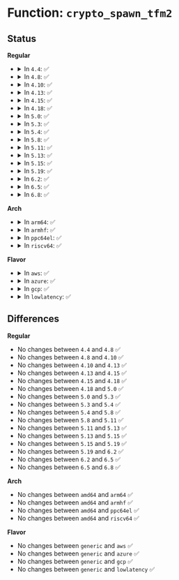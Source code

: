 # Function: <code>crypto_spawn_tfm2</code>

## Status
<b>Regular</b>
<ul>
<li>
<details>
<summary>In <code>4.4</code>: ✅</summary>

```c
void *crypto_spawn_tfm2(struct crypto_spawn *spawn);
```

**Collision:** Unique Global

**Inline:** No

**Transformation:** False

**Instances:**

```
In crypto/algapi.c (ffffffff8139e5a0)
Location: crypto/algapi.c:699
Inline: False
Direct callers:
  - crypto/aead.c:aead_init_geniv
  - crypto/hmac.c:hmac_init_tfm
```
**Symbols:**

```
ffffffff8139e5a0-ffffffff8139e5f7: crypto_spawn_tfm2 (STB_GLOBAL)
```
</details>
</li>
<li>
<details>
<summary>In <code>4.8</code>: ✅</summary>

```c
void *crypto_spawn_tfm2(struct crypto_spawn *spawn);
```

**Collision:** Unique Global

**Inline:** No

**Transformation:** False

**Instances:**

```
In crypto/algapi.c (ffffffff813db520)
Location: crypto/algapi.c:698
Inline: False
Direct callers:
  - crypto/aead.c:aead_init_geniv
  - crypto/rsa-pkcs1pad.c:pkcs1pad_init_tfm
  - crypto/hmac.c:hmac_init_tfm
  - crypto/cts.c:crypto_cts_init_tfm
  - crypto/ctr.c:crypto_rfc3686_init_tfm
```
**Symbols:**

```
ffffffff813db520-ffffffff813db577: crypto_spawn_tfm2 (STB_GLOBAL)
```
</details>
</li>
<li>
<details>
<summary>In <code>4.10</code>: ✅</summary>

```c
void *crypto_spawn_tfm2(struct crypto_spawn *spawn);
```

**Collision:** Unique Global

**Inline:** No

**Transformation:** False

**Instances:**

```
In crypto/algapi.c (ffffffff813f2e60)
Location: crypto/algapi.c:699
Inline: False
Direct callers:
  - crypto/aead.c:aead_init_geniv
  - crypto/rsa-pkcs1pad.c:pkcs1pad_init_tfm
  - crypto/hmac.c:hmac_init_tfm
  - crypto/cts.c:crypto_cts_init_tfm
  - crypto/xts.c:init_tfm
  - crypto/ctr.c:crypto_rfc3686_init_tfm
```
**Symbols:**

```
ffffffff813f2e60-ffffffff813f2eb7: crypto_spawn_tfm2 (STB_GLOBAL)
```
</details>
</li>
<li>
<details>
<summary>In <code>4.13</code>: ✅</summary>

```c
void *crypto_spawn_tfm2(struct crypto_spawn *spawn);
```

**Collision:** Unique Global

**Inline:** No

**Transformation:** False

**Instances:**

```
In crypto/algapi.c (ffffffff813ff1b0)
Location: crypto/algapi.c:699
Inline: False
Direct callers:
  - crypto/aead.c:aead_init_geniv
  - crypto/rsa-pkcs1pad.c:pkcs1pad_init_tfm
  - crypto/hmac.c:hmac_init_tfm
  - crypto/cts.c:crypto_cts_init_tfm
  - crypto/xts.c:init_tfm
  - crypto/ctr.c:crypto_rfc3686_init_tfm
```
**Symbols:**

```
ffffffff813ff1b0-ffffffff813ff207: crypto_spawn_tfm2 (STB_GLOBAL)
```
</details>
</li>
<li>
<details>
<summary>In <code>4.15</code>: ✅</summary>

```c
void *crypto_spawn_tfm2(struct crypto_spawn *spawn);
```

**Collision:** Unique Global

**Inline:** No

**Transformation:** False

**Instances:**

```
In crypto/algapi.c (ffffffff81427770)
Location: crypto/algapi.c:711
Inline: False
Direct callers:
  - crypto/aead.c:aead_init_geniv
  - crypto/rsa-pkcs1pad.c:pkcs1pad_init_tfm
  - crypto/hmac.c:hmac_init_tfm
  - crypto/cts.c:crypto_cts_init_tfm
  - crypto/xts.c:init_tfm
  - crypto/ctr.c:crypto_rfc3686_init_tfm
  - crypto/gcm.c:crypto_rfc4543_init_tfm
  - crypto/gcm.c:crypto_rfc4106_init_tfm
  - crypto/gcm.c:crypto_gcm_init_tfm
  - crypto/gcm.c:crypto_gcm_init_tfm
```
**Symbols:**

```
ffffffff81427770-ffffffff814277c7: crypto_spawn_tfm2 (STB_GLOBAL)
```
</details>
</li>
<li>
<details>
<summary>In <code>4.18</code>: ✅</summary>

```c
void *crypto_spawn_tfm2(struct crypto_spawn *spawn);
```

**Collision:** Unique Global

**Inline:** No

**Transformation:** False

**Instances:**

```
In crypto/algapi.c (ffffffff8145a450)
Location: crypto/algapi.c:708
Inline: False
Direct callers:
  - crypto/aead.c:aead_init_geniv
  - crypto/rsa-pkcs1pad.c:pkcs1pad_init_tfm
  - crypto/hmac.c:hmac_init_tfm
  - crypto/cts.c:crypto_cts_init_tfm
  - crypto/xts.c:init_tfm
  - crypto/ctr.c:crypto_rfc3686_init_tfm
  - crypto/gcm.c:crypto_rfc4543_init_tfm
  - crypto/gcm.c:crypto_rfc4106_init_tfm
  - crypto/gcm.c:crypto_gcm_init_tfm
  - crypto/gcm.c:crypto_gcm_init_tfm
```
**Symbols:**

```
ffffffff8145a450-ffffffff8145a4bc: crypto_spawn_tfm2 (STB_GLOBAL)
```
</details>
</li>
<li>
<details>
<summary>In <code>5.0</code>: ✅</summary>

```c
void *crypto_spawn_tfm2(struct crypto_spawn *spawn);
```

**Collision:** Unique Global

**Inline:** No

**Transformation:** False

**Instances:**

```
In crypto/algapi.c (ffffffff814773d0)
Location: crypto/algapi.c:717
Inline: False
Direct callers:
  - crypto/aead.c:aead_init_geniv
  - crypto/rsa-pkcs1pad.c:pkcs1pad_init_tfm
  - crypto/hmac.c:hmac_init_tfm
  - crypto/cts.c:crypto_cts_init_tfm
  - crypto/xts.c:init_tfm
  - crypto/ctr.c:crypto_rfc3686_init_tfm
  - crypto/gcm.c:crypto_rfc4543_init_tfm
  - crypto/gcm.c:crypto_rfc4106_init_tfm
  - crypto/gcm.c:crypto_gcm_init_tfm
  - crypto/gcm.c:crypto_gcm_init_tfm
```
**Symbols:**

```
ffffffff814773d0-ffffffff8147743c: crypto_spawn_tfm2 (STB_GLOBAL)
```
</details>
</li>
<li>
<details>
<summary>In <code>5.3</code>: ✅</summary>

```c
void *crypto_spawn_tfm2(struct crypto_spawn *spawn);
```

**Collision:** Unique Global

**Inline:** No

**Transformation:** False

**Instances:**

```
In crypto/algapi.c (ffffffff814a50e0)
Location: crypto/algapi.c:728
Inline: False
Direct callers:
  - crypto/aead.c:aead_init_geniv
  - crypto/rsa-pkcs1pad.c:pkcs1pad_init_tfm
  - crypto/hmac.c:hmac_init_tfm
  - crypto/cts.c:crypto_cts_init_tfm
  - crypto/xts.c:init_tfm
  - crypto/ctr.c:crypto_rfc3686_init_tfm
  - crypto/gcm.c:crypto_rfc4543_init_tfm
  - crypto/gcm.c:crypto_rfc4106_init_tfm
  - crypto/gcm.c:crypto_gcm_init_tfm
  - crypto/gcm.c:crypto_gcm_init_tfm
```
**Symbols:**

```
ffffffff814a50e0-ffffffff814a5136: crypto_spawn_tfm2 (STB_GLOBAL)
```
</details>
</li>
<li>
<details>
<summary>In <code>5.4</code>: ✅</summary>

```c
void *crypto_spawn_tfm2(struct crypto_spawn *spawn);
```

**Collision:** Unique Global

**Inline:** No

**Transformation:** False

**Instances:**

```
In crypto/algapi.c (ffffffff814bfd20)
Location: crypto/algapi.c:738
Inline: False
Direct callers:
  - crypto/aead.c:aead_init_geniv
  - crypto/rsa-pkcs1pad.c:pkcs1pad_init_tfm
  - crypto/hmac.c:hmac_init_tfm
  - crypto/cts.c:crypto_cts_init_tfm
  - crypto/xts.c:init_tfm
  - crypto/ctr.c:crypto_rfc3686_init_tfm
  - crypto/gcm.c:crypto_rfc4543_init_tfm
  - crypto/gcm.c:crypto_rfc4106_init_tfm
  - crypto/gcm.c:crypto_gcm_init_tfm
  - crypto/gcm.c:crypto_gcm_init_tfm
```
**Symbols:**

```
ffffffff814bfd20-ffffffff814bfd76: crypto_spawn_tfm2 (STB_GLOBAL)
```
</details>
</li>
<li>
<details>
<summary>In <code>5.8</code>: ✅</summary>

```c
void *crypto_spawn_tfm2(struct crypto_spawn *spawn);
```

**Collision:** Unique Global

**Inline:** No

**Transformation:** False

**Instances:**

```
In crypto/algapi.c (ffffffff815201a0)
Location: crypto/algapi.c:768
Inline: False
Direct callers:
  - crypto/geniv.c:aead_init_geniv
  - crypto/rsa-pkcs1pad.c:pkcs1pad_init_tfm
  - crypto/hmac.c:hmac_init_tfm
  - crypto/cts.c:crypto_cts_init_tfm
  - crypto/xts.c:init_tfm
  - crypto/ctr.c:crypto_rfc3686_init_tfm
  - crypto/gcm.c:crypto_rfc4543_init_tfm
  - crypto/gcm.c:crypto_rfc4106_init_tfm
  - crypto/gcm.c:crypto_gcm_init_tfm
  - crypto/gcm.c:crypto_gcm_init_tfm
```
**Symbols:**

```
ffffffff815201a0-ffffffff815201f2: crypto_spawn_tfm2 (STB_GLOBAL)
```
</details>
</li>
<li>
<details>
<summary>In <code>5.11</code>: ✅</summary>

```c
void *crypto_spawn_tfm2(struct crypto_spawn *spawn);
```

**Collision:** Unique Global

**Inline:** No

**Transformation:** False

**Instances:**

```
In crypto/algapi.c (ffffffff8153d010)
Location: crypto/algapi.c:770
Inline: False
Direct callers:
  - crypto/geniv.c:aead_init_geniv
  - crypto/rsa-pkcs1pad.c:pkcs1pad_init_tfm
  - crypto/hmac.c:hmac_init_tfm
  - crypto/cts.c:crypto_cts_init_tfm
  - crypto/xts.c:xts_init_tfm
  - crypto/ctr.c:crypto_rfc3686_init_tfm
  - crypto/gcm.c:crypto_rfc4543_init_tfm
  - crypto/gcm.c:crypto_rfc4106_init_tfm
  - crypto/gcm.c:crypto_gcm_init_tfm
  - crypto/gcm.c:crypto_gcm_init_tfm
```
**Symbols:**

```
ffffffff8153d010-ffffffff8153d067: crypto_spawn_tfm2 (STB_GLOBAL)
```
</details>
</li>
<li>
<details>
<summary>In <code>5.13</code>: ✅</summary>

```c
void *crypto_spawn_tfm2(struct crypto_spawn *spawn);
```

**Collision:** Unique Global

**Inline:** No

**Transformation:** False

**Instances:**

```
In crypto/algapi.c (ffffffff815456f0)
Location: crypto/algapi.c:770
Inline: False
Direct callers:
  - crypto/geniv.c:aead_init_geniv
  - crypto/rsa-pkcs1pad.c:pkcs1pad_init_tfm
  - crypto/hmac.c:hmac_init_tfm
  - crypto/cts.c:crypto_cts_init_tfm
  - crypto/xts.c:xts_init_tfm
  - crypto/ctr.c:crypto_rfc3686_init_tfm
  - crypto/gcm.c:crypto_rfc4543_init_tfm
  - crypto/gcm.c:crypto_rfc4106_init_tfm
  - crypto/gcm.c:crypto_gcm_init_tfm
  - crypto/gcm.c:crypto_gcm_init_tfm
```
**Symbols:**

```
ffffffff815456f0-ffffffff81545747: crypto_spawn_tfm2 (STB_GLOBAL)
```
</details>
</li>
<li>
<details>
<summary>In <code>5.15</code>: ✅</summary>

```c
void *crypto_spawn_tfm2(struct crypto_spawn *spawn);
```

**Collision:** Unique Global

**Inline:** No

**Transformation:** False

**Instances:**

```
In crypto/algapi.c (ffffffff815a5ec0)
Location: crypto/algapi.c:770
Inline: False
Direct callers:
  - crypto/geniv.c:aead_init_geniv
  - crypto/rsa-pkcs1pad.c:pkcs1pad_init_tfm
  - crypto/hmac.c:hmac_init_tfm
  - crypto/cts.c:crypto_cts_init_tfm
  - crypto/xts.c:xts_init_tfm
  - crypto/ctr.c:crypto_rfc3686_init_tfm
  - crypto/gcm.c:crypto_rfc4543_init_tfm
  - crypto/gcm.c:crypto_rfc4106_init_tfm
  - crypto/gcm.c:crypto_gcm_init_tfm
  - crypto/gcm.c:crypto_gcm_init_tfm
```
**Symbols:**

```
ffffffff815a5ec0-ffffffff815a5f17: crypto_spawn_tfm2 (STB_GLOBAL)
```
</details>
</li>
<li>
<details>
<summary>In <code>5.19</code>: ✅</summary>

```c
void *crypto_spawn_tfm2(struct crypto_spawn *spawn);
```

**Collision:** Unique Global

**Inline:** No

**Transformation:** False

**Instances:**

```
In crypto/algapi.c (ffffffff8164d210)
Location: crypto/algapi.c:794
Inline: False
Direct callers:
  - crypto/geniv.c:aead_init_geniv
  - crypto/dh.c:dh_safe_prime_init_tfm
  - crypto/rsa-pkcs1pad.c:pkcs1pad_init_tfm
  - crypto/hmac.c:hmac_init_tfm
  - crypto/cts.c:crypto_cts_init_tfm
  - crypto/xts.c:xts_init_tfm
  - crypto/ctr.c:crypto_rfc3686_init_tfm
  - crypto/gcm.c:crypto_rfc4543_init_tfm
  - crypto/gcm.c:crypto_rfc4106_init_tfm
  - crypto/gcm.c:crypto_gcm_init_tfm
  - crypto/gcm.c:crypto_gcm_init_tfm
```
**Symbols:**

```
ffffffff8164d210-ffffffff8164d278: crypto_spawn_tfm2 (STB_GLOBAL)
```
</details>
</li>
<li>
<details>
<summary>In <code>6.2</code>: ✅</summary>

```c
void *crypto_spawn_tfm2(struct crypto_spawn *spawn);
```

**Collision:** Unique Global

**Inline:** No

**Transformation:** False

**Instances:**

```
In crypto/algapi.c (ffffffff81706240)
Location: crypto/algapi.c:813
Inline: False
Direct callers:
  - crypto/geniv.c:aead_init_geniv
  - crypto/dh.c:dh_safe_prime_init_tfm
  - crypto/rsa-pkcs1pad.c:pkcs1pad_init_tfm
  - crypto/hmac.c:hmac_init_tfm
  - crypto/cts.c:crypto_cts_init_tfm
  - crypto/xts.c:xts_init_tfm
  - crypto/ctr.c:crypto_rfc3686_init_tfm
  - crypto/gcm.c:crypto_rfc4543_init_tfm
  - crypto/gcm.c:crypto_rfc4106_init_tfm
  - crypto/gcm.c:crypto_gcm_init_tfm
  - crypto/gcm.c:crypto_gcm_init_tfm
```
**Symbols:**

```
ffffffff81706240-ffffffff817062a8: crypto_spawn_tfm2 (STB_GLOBAL)
```
</details>
</li>
<li>
<details>
<summary>In <code>6.5</code>: ✅</summary>

```c
void *crypto_spawn_tfm2(struct crypto_spawn *spawn);
```

**Collision:** Unique Global

**Inline:** No

**Transformation:** False

**Instances:**

```
In crypto/algapi.c (ffffffff8173ffe0)
Location: crypto/algapi.c:825
Inline: False
Direct callers:
  - crypto/geniv.c:aead_init_geniv
  - crypto/dh.c:dh_safe_prime_init_tfm
  - crypto/rsa-pkcs1pad.c:pkcs1pad_init_tfm
  - crypto/hmac.c:hmac_init_tfm
  - crypto/cts.c:crypto_cts_init_tfm
  - crypto/xts.c:xts_init_tfm
  - crypto/ctr.c:crypto_rfc3686_init_tfm
  - crypto/gcm.c:crypto_rfc4543_init_tfm
  - crypto/gcm.c:crypto_rfc4106_init_tfm
  - crypto/gcm.c:crypto_gcm_init_tfm
  - crypto/gcm.c:crypto_gcm_init_tfm
```
**Symbols:**

```
ffffffff8173ffe0-ffffffff81740048: crypto_spawn_tfm2 (STB_GLOBAL)
```
</details>
</li>
<li>
<details>
<summary>In <code>6.8</code>: ✅</summary>

```c
void *crypto_spawn_tfm2(struct crypto_spawn *spawn);
```

**Collision:** Unique Global

**Inline:** No

**Transformation:** False

**Instances:**

```
In crypto/algapi.c (ffffffff81780e60)
Location: crypto/algapi.c:826
Inline: False
Direct callers:
  - crypto/geniv.c:aead_init_geniv
  - crypto/lskcipher.c:lskcipher_init_tfm_simple
  - crypto/dh.c:dh_safe_prime_init_tfm
  - crypto/rsa-pkcs1pad.c:pkcs1pad_init_tfm
  - crypto/hmac.c:hmac_init_tfm
  - crypto/cts.c:crypto_cts_init_tfm
  - crypto/xts.c:xts_init_tfm
  - crypto/ctr.c:crypto_rfc3686_init_tfm
  - crypto/gcm.c:crypto_rfc4543_init_tfm
  - crypto/gcm.c:crypto_rfc4106_init_tfm
  - crypto/gcm.c:crypto_gcm_init_tfm
  - crypto/gcm.c:crypto_gcm_init_tfm
```
**Symbols:**

```
ffffffff81780e60-ffffffff81780ec8: crypto_spawn_tfm2 (STB_GLOBAL)
```
</details>
</li>
</ul>
<b>Arch</b>
<ul>
<li>
<details>
<summary>In <code>arm64</code>: ✅</summary>

```c
void *crypto_spawn_tfm2(struct crypto_spawn *spawn);
```

**Collision:** Unique Global

**Inline:** No

**Transformation:** False

**Instances:**

```
In crypto/algapi.c (ffff8000105b9278)
Location: crypto/algapi.c:738
Inline: False
Direct callers:
  - crypto/aead.c:aead_init_geniv
  - crypto/rsa-pkcs1pad.c:pkcs1pad_init_tfm
  - crypto/hmac.c:hmac_init_tfm
  - crypto/cts.c:crypto_cts_init_tfm
  - crypto/xts.c:init_tfm
  - crypto/ctr.c:crypto_rfc3686_init_tfm
  - crypto/gcm.c:crypto_rfc4543_init_tfm
  - crypto/gcm.c:crypto_rfc4106_init_tfm
  - crypto/gcm.c:crypto_gcm_init_tfm
  - crypto/gcm.c:crypto_gcm_init_tfm
```
**Symbols:**

```
ffff8000105b9278-ffff8000105b92e8: crypto_spawn_tfm2 (STB_GLOBAL)
```
</details>
</li>
<li>
<details>
<summary>In <code>armhf</code>: ✅</summary>

```c
void *crypto_spawn_tfm2(struct crypto_spawn *spawn);
```

**Collision:** Unique Global

**Inline:** No

**Transformation:** False

**Instances:**

```
In crypto/algapi.c (c07674a4)
Location: crypto/algapi.c:738
Inline: False
Direct callers:
  - crypto/aead.c:aead_init_geniv
  - crypto/rsa-pkcs1pad.c:pkcs1pad_init_tfm
  - crypto/hmac.c:hmac_init_tfm
  - crypto/cts.c:crypto_cts_init_tfm
  - crypto/xts.c:init_tfm
  - crypto/ctr.c:crypto_rfc3686_init_tfm
  - crypto/gcm.c:crypto_rfc4543_init_tfm
  - crypto/gcm.c:crypto_rfc4106_init_tfm
  - crypto/gcm.c:crypto_gcm_init_tfm
  - crypto/gcm.c:crypto_gcm_init_tfm
```
**Symbols:**

```
c07674a4-c0767500: crypto_spawn_tfm2 (STB_GLOBAL)
```
</details>
</li>
<li>
<details>
<summary>In <code>ppc64el</code>: ✅</summary>

```c
void *crypto_spawn_tfm2(struct crypto_spawn *spawn);
```

**Collision:** Unique Global

**Inline:** No

**Transformation:** False

**Instances:**

```
In crypto/algapi.c (c00000000073ed60)
Location: crypto/algapi.c:738
Inline: False
Direct callers:
  - crypto/aead.c:aead_init_geniv
  - crypto/rsa-pkcs1pad.c:pkcs1pad_init_tfm
  - crypto/hmac.c:hmac_init_tfm
  - crypto/cts.c:crypto_cts_init_tfm
  - crypto/xts.c:init_tfm
  - crypto/ctr.c:crypto_rfc3686_init_tfm
  - crypto/gcm.c:crypto_rfc4543_init_tfm
  - crypto/gcm.c:crypto_rfc4106_init_tfm
  - crypto/gcm.c:crypto_gcm_init_tfm
  - crypto/gcm.c:crypto_gcm_init_tfm
```
**Symbols:**

```
c00000000073ed60-c00000000073ee20: crypto_spawn_tfm2 (STB_GLOBAL)
```
</details>
</li>
<li>
<details>
<summary>In <code>riscv64</code>: ✅</summary>

```c
void *crypto_spawn_tfm2(struct crypto_spawn *spawn);
```

**Collision:** Unique Global

**Inline:** No

**Transformation:** False

**Instances:**

```
In crypto/algapi.c (ffffffe0003ff830)
Location: crypto/algapi.c:738
Inline: False
Direct callers:
  - crypto/aead.c:aead_init_geniv
  - crypto/rsa-pkcs1pad.c:pkcs1pad_init_tfm
  - crypto/hmac.c:hmac_init_tfm
  - crypto/cts.c:crypto_cts_init_tfm
  - crypto/xts.c:init_tfm
  - crypto/ctr.c:crypto_rfc3686_init_tfm
  - crypto/gcm.c:crypto_rfc4543_init_tfm
  - crypto/gcm.c:crypto_rfc4106_init_tfm
  - crypto/gcm.c:crypto_gcm_init_tfm
  - crypto/gcm.c:crypto_gcm_init_tfm
```
**Symbols:**

```
ffffffe0003ff830-ffffffe0003ff89c: crypto_spawn_tfm2 (STB_GLOBAL)
```
</details>
</li>
</ul>
<b>Flavor</b>
<ul>
<li>
<details>
<summary>In <code>aws</code>: ✅</summary>

```c
void *crypto_spawn_tfm2(struct crypto_spawn *spawn);
```

**Collision:** Unique Global

**Inline:** No

**Transformation:** False

**Instances:**

```
In crypto/algapi.c (ffffffff814b8300)
Location: crypto/algapi.c:738
Inline: False
Direct callers:
  - crypto/aead.c:aead_init_geniv
  - crypto/rsa-pkcs1pad.c:pkcs1pad_init_tfm
  - crypto/hmac.c:hmac_init_tfm
  - crypto/cts.c:crypto_cts_init_tfm
  - crypto/xts.c:init_tfm
  - crypto/ctr.c:crypto_rfc3686_init_tfm
  - crypto/gcm.c:crypto_rfc4543_init_tfm
  - crypto/gcm.c:crypto_rfc4106_init_tfm
  - crypto/gcm.c:crypto_gcm_init_tfm
  - crypto/gcm.c:crypto_gcm_init_tfm
```
**Symbols:**

```
ffffffff814b8300-ffffffff814b8356: crypto_spawn_tfm2 (STB_GLOBAL)
```
</details>
</li>
<li>
<details>
<summary>In <code>azure</code>: ✅</summary>

```c
void *crypto_spawn_tfm2(struct crypto_spawn *spawn);
```

**Collision:** Unique Global

**Inline:** No

**Transformation:** False

**Instances:**

```
In crypto/algapi.c (ffffffff814a8d20)
Location: crypto/algapi.c:738
Inline: False
Direct callers:
  - crypto/aead.c:aead_init_geniv
  - crypto/rsa-pkcs1pad.c:pkcs1pad_init_tfm
  - crypto/hmac.c:hmac_init_tfm
  - crypto/cts.c:crypto_cts_init_tfm
  - crypto/xts.c:init_tfm
  - crypto/ctr.c:crypto_rfc3686_init_tfm
  - crypto/gcm.c:crypto_rfc4543_init_tfm
  - crypto/gcm.c:crypto_rfc4106_init_tfm
  - crypto/gcm.c:crypto_gcm_init_tfm
  - crypto/gcm.c:crypto_gcm_init_tfm
```
**Symbols:**

```
ffffffff814a8d20-ffffffff814a8d76: crypto_spawn_tfm2 (STB_GLOBAL)
```
</details>
</li>
<li>
<details>
<summary>In <code>gcp</code>: ✅</summary>

```c
void *crypto_spawn_tfm2(struct crypto_spawn *spawn);
```

**Collision:** Unique Global

**Inline:** No

**Transformation:** False

**Instances:**

```
In crypto/algapi.c (ffffffff814b4390)
Location: crypto/algapi.c:738
Inline: False
Direct callers:
  - crypto/aead.c:aead_init_geniv
  - crypto/rsa-pkcs1pad.c:pkcs1pad_init_tfm
  - crypto/hmac.c:hmac_init_tfm
  - crypto/cts.c:crypto_cts_init_tfm
  - crypto/xts.c:init_tfm
  - crypto/ctr.c:crypto_rfc3686_init_tfm
  - crypto/gcm.c:crypto_rfc4543_init_tfm
  - crypto/gcm.c:crypto_rfc4106_init_tfm
  - crypto/gcm.c:crypto_gcm_init_tfm
  - crypto/gcm.c:crypto_gcm_init_tfm
```
**Symbols:**

```
ffffffff814b4390-ffffffff814b43e6: crypto_spawn_tfm2 (STB_GLOBAL)
```
</details>
</li>
<li>
<details>
<summary>In <code>lowlatency</code>: ✅</summary>

```c
void *crypto_spawn_tfm2(struct crypto_spawn *spawn);
```

**Collision:** Unique Global

**Inline:** No

**Transformation:** False

**Instances:**

```
In crypto/algapi.c (ffffffff814cce10)
Location: crypto/algapi.c:738
Inline: False
Direct callers:
  - crypto/aead.c:aead_init_geniv
  - crypto/rsa-pkcs1pad.c:pkcs1pad_init_tfm
  - crypto/hmac.c:hmac_init_tfm
  - crypto/cts.c:crypto_cts_init_tfm
  - crypto/xts.c:init_tfm
  - crypto/ctr.c:crypto_rfc3686_init_tfm
  - crypto/gcm.c:crypto_rfc4543_init_tfm
  - crypto/gcm.c:crypto_rfc4106_init_tfm
  - crypto/gcm.c:crypto_gcm_init_tfm
  - crypto/gcm.c:crypto_gcm_init_tfm
```
**Symbols:**

```
ffffffff814cce10-ffffffff814cce66: crypto_spawn_tfm2 (STB_GLOBAL)
```
</details>
</li>
</ul>

## Differences
<b>Regular</b>
<ul>
<li>
No changes between <code>4.4</code> and <code>4.8</code> ✅
</li>
<li>
No changes between <code>4.8</code> and <code>4.10</code> ✅
</li>
<li>
No changes between <code>4.10</code> and <code>4.13</code> ✅
</li>
<li>
No changes between <code>4.13</code> and <code>4.15</code> ✅
</li>
<li>
No changes between <code>4.15</code> and <code>4.18</code> ✅
</li>
<li>
No changes between <code>4.18</code> and <code>5.0</code> ✅
</li>
<li>
No changes between <code>5.0</code> and <code>5.3</code> ✅
</li>
<li>
No changes between <code>5.3</code> and <code>5.4</code> ✅
</li>
<li>
No changes between <code>5.4</code> and <code>5.8</code> ✅
</li>
<li>
No changes between <code>5.8</code> and <code>5.11</code> ✅
</li>
<li>
No changes between <code>5.11</code> and <code>5.13</code> ✅
</li>
<li>
No changes between <code>5.13</code> and <code>5.15</code> ✅
</li>
<li>
No changes between <code>5.15</code> and <code>5.19</code> ✅
</li>
<li>
No changes between <code>5.19</code> and <code>6.2</code> ✅
</li>
<li>
No changes between <code>6.2</code> and <code>6.5</code> ✅
</li>
<li>
No changes between <code>6.5</code> and <code>6.8</code> ✅
</li>
</ul>
<b>Arch</b>
<ul>
<li>
No changes between <code>amd64</code> and <code>arm64</code> ✅
</li>
<li>
No changes between <code>amd64</code> and <code>armhf</code> ✅
</li>
<li>
No changes between <code>amd64</code> and <code>ppc64el</code> ✅
</li>
<li>
No changes between <code>amd64</code> and <code>riscv64</code> ✅
</li>
</ul>
<b>Flavor</b>
<ul>
<li>
No changes between <code>generic</code> and <code>aws</code> ✅
</li>
<li>
No changes between <code>generic</code> and <code>azure</code> ✅
</li>
<li>
No changes between <code>generic</code> and <code>gcp</code> ✅
</li>
<li>
No changes between <code>generic</code> and <code>lowlatency</code> ✅
</li>
</ul>
